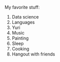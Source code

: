 My favorite stuff:
1. Data science
2. Languages
3. Yuri
4. Music
5. Painting
6. Sleep
7. Cooking
8. Hangout with friends
